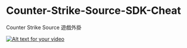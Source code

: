# Counter-Strike-Source-SDK-Cheat

Counter Strike Source 遊戲外掛

[![Alt text for your video](http://img.youtube.com/vi/-sk3bVreDjg/0.jpg)](http://www.youtube.com/watch?v=-sk3bVreDjg)


